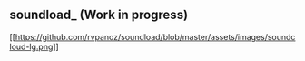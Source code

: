 ## soundload_ (Work in progress)

[[https://github.com/rvpanoz/soundload/blob/master/assets/images/soundcloud-lg.png]]
